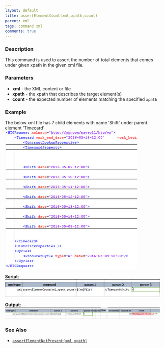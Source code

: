 ```yaml
---
layout: default
title: assertElementCount(xml,xpath,count)
parent: xml
tags: command xml
comments: true
---
```



### Description
This command is used to assert the number of total elements that comes under given xpath in the given xml file.


### Parameters
- **xml** - the XML content or file
- **xpath** - the xpath that describes the target element(s)
- **count** - the expected number of elements matching the specified `xpath`


### Example
The below xml file has 7 child elements with name 'Shift' under parent element 'Timecard'<br/>
![](image/assertElementCount_01.png)

**Script**:<br/>
![](image/assertElementCount_02.png)

**Output**:<br/>
![](image/assertElementCount_03.png)


### See Also
- [`assertElementNotPresent(xml,xpath)`](assertElementNotPresent(xml,xpath))
